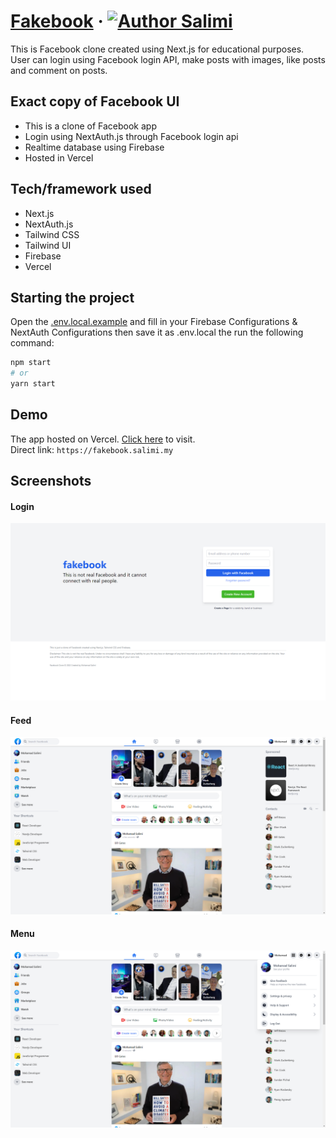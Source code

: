 # [Fakebook](https://fakebook.salimi.my) &middot; [![Author Salimi](https://img.shields.io/badge/Author-Salimi-%3C%3E)](https://www.linkedin.com/in/mohamad-salimi/)
This is Facebook clone created using Next.js for educational purposes. User can login using Facebook login API, make posts with images, like posts and comment on posts.

## Exact copy of Facebook UI
- This is a clone of Facebook app
- Login using NextAuth.js through Facebook login api
- Realtime database using Firebase
- Hosted in Vercel


## Tech/framework used
- Next.js
- NextAuth.js
- Tailwind CSS
- Tailwind UI
- Firebase
- Vercel

## Starting the project
Open the [.env.local.example](/.env.local.example) and fill in your Firebase Configurations & NextAuth Configurations then save it as .env.local the run the following command:
```bash
npm start
# or
yarn start
```


## Demo
The app hosted on Vercel. [Click here](https://fakebook.salimi.my) to visit.
<br>
Direct link: `https://fakebook.salimi.my`


## Screenshots
#### Login
![Login](/screenshots/screenshot-1.png)

#### Feed
![Feed](/screenshots/screenshot-2.png)

#### Menu
![Menu](/screenshots/screenshot-3.png)
